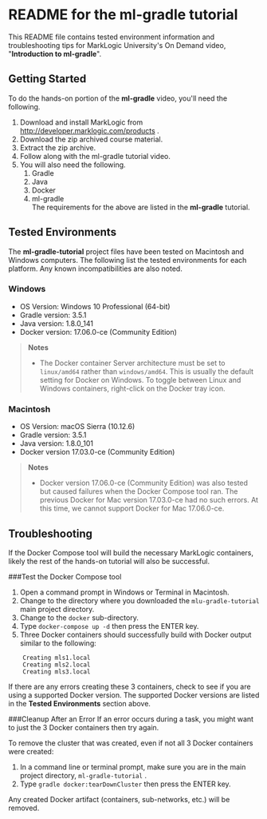 # README for the ml-gradle tutorial
This README file contains tested environment information and troubleshooting tips for MarkLogic University's On Demand video, "**Introduction to ml-gradle**".

## Getting Started
To do the hands-on portion of the **ml-gradle** video, you'll need the following.

1. Download and install MarkLogic from <http://developer.marklogic.com/products> .
2. Download the zip archived course material.
3. Extract the zip archive. 
4. Follow along with the ml-gradle tutorial video.
5. You will also need the following.
	1. Gradle
	2. Java
	3. Docker
	4. ml-gradle  
	The requirements for the above are listed in the **ml-gradle** tutorial.

## Tested Environments
The **ml-gradle-tutorial** project files have been tested on Macintosh and Windows computers. The following list the tested environments for each platform. Any known incompatibilities are also noted.

### Windows
* OS Version: Windows 10 Professional (64-bit)
* Gradle version: 3.5.1
* Java version: 1.8.0_141
* Docker version: 17.06.0-ce (Community Edition)

> **Notes**  
> 
>	* The Docker container Server architecture must be set to `linux/amd64` rather than `windows/amd64`. This is usually the default setting for Docker on Windows. To toggle between Linux and Windows containers, right-click on the Docker tray icon.

### Macintosh
* OS Version: macOS Sierra (10.12.6)
* Gradle version: 3.5.1
* Java version: 1.8.0_101
* Docker version 17.03.0-ce (Community Edition)

> **Notes**  
> 
>	* Docker version 17.06.0-ce (Community Edition) was also tested but caused failures when the Docker Compose tool ran. The previous Docker for Mac version 17.03.0-ce had no such errors. At this time, we cannot support Docker for Mac 17.06.0-ce.

## Troubleshooting
If the Docker Compose tool will build the necessary MarkLogic containers, likely the rest of the hands-on tutorial will also be successful.

###Test the Docker Compose tool
1. Open a command prompt in Windows or Terminal in Macintosh.
2. Change to the directory where you downloaded the `mlu-gradle-tutorial` main project directory.
3. Change to the `docker` sub-directory.
4. Type `docker-compose up -d` then press the ENTER key.
5. Three Docker containers should successfully build with Docker output similar to the following:

```
	Creating mls1.local  
	Creating mls2.local  
	Creating mls3.local  
```
If there are any errors creating these 3 containers, check to see if you are using a supported Docker version. The supported Docker versions are listed in the **Tested Environments** section above.

###Cleanup After an Error
If an error occurs during a task, you might want to just the 3 Docker containers then try again.

To remove the cluster that was created, even if not all 3 Docker containers were created:  

1. In a command line or terminal prompt, make sure you are in the main project directory, `ml-gradle-tutorial` . 
2. Type `gradle docker:tearDownCluster` then press the ENTER key.

Any created Docker artifact (containers, sub-networks, etc.) will be removed.

